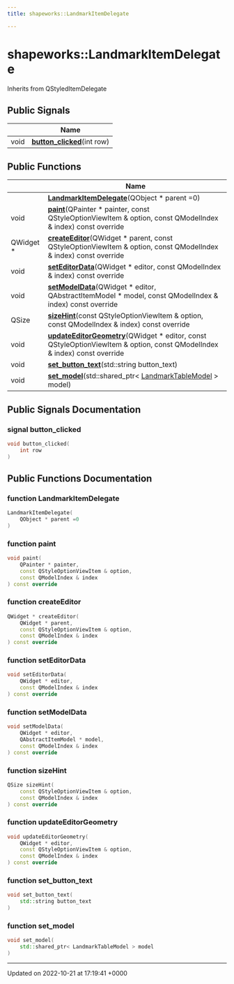 ```yaml
---
title: shapeworks::LandmarkItemDelegate

---
```


# shapeworks::LandmarkItemDelegate





Inherits from QStyledItemDelegate

## Public Signals

|                | Name           |
| -------------- | -------------- |
| void | **[button_clicked](../Classes/classshapeworks_1_1LandmarkItemDelegate.md#signal-button-clicked)**(int row) |

## Public Functions

|                | Name           |
| -------------- | -------------- |
| | **[LandmarkItemDelegate](../Classes/classshapeworks_1_1LandmarkItemDelegate.md#function-landmarkitemdelegate)**(QObject * parent =0) |
| void | **[paint](../Classes/classshapeworks_1_1LandmarkItemDelegate.md#function-paint)**(QPainter * painter, const QStyleOptionViewItem & option, const QModelIndex & index) const override |
| QWidget * | **[createEditor](../Classes/classshapeworks_1_1LandmarkItemDelegate.md#function-createeditor)**(QWidget * parent, const QStyleOptionViewItem & option, const QModelIndex & index) const override |
| void | **[setEditorData](../Classes/classshapeworks_1_1LandmarkItemDelegate.md#function-seteditordata)**(QWidget * editor, const QModelIndex & index) const override |
| void | **[setModelData](../Classes/classshapeworks_1_1LandmarkItemDelegate.md#function-setmodeldata)**(QWidget * editor, QAbstractItemModel * model, const QModelIndex & index) const override |
| QSize | **[sizeHint](../Classes/classshapeworks_1_1LandmarkItemDelegate.md#function-sizehint)**(const QStyleOptionViewItem & option, const QModelIndex & index) const override |
| void | **[updateEditorGeometry](../Classes/classshapeworks_1_1LandmarkItemDelegate.md#function-updateeditorgeometry)**(QWidget * editor, const QStyleOptionViewItem & option, const QModelIndex & index) const override |
| void | **[set_button_text](../Classes/classshapeworks_1_1LandmarkItemDelegate.md#function-set-button-text)**(std::string button_text) |
| void | **[set_model](../Classes/classshapeworks_1_1LandmarkItemDelegate.md#function-set-model)**(std::shared_ptr< [LandmarkTableModel](../Classes/classshapeworks_1_1LandmarkTableModel.md) > model) |

## Public Signals Documentation

### signal button_clicked

```cpp
void button_clicked(
    int row
)
```


## Public Functions Documentation

### function LandmarkItemDelegate

```cpp
LandmarkItemDelegate(
    QObject * parent =0
)
```


### function paint

```cpp
void paint(
    QPainter * painter,
    const QStyleOptionViewItem & option,
    const QModelIndex & index
) const override
```


### function createEditor

```cpp
QWidget * createEditor(
    QWidget * parent,
    const QStyleOptionViewItem & option,
    const QModelIndex & index
) const override
```


### function setEditorData

```cpp
void setEditorData(
    QWidget * editor,
    const QModelIndex & index
) const override
```


### function setModelData

```cpp
void setModelData(
    QWidget * editor,
    QAbstractItemModel * model,
    const QModelIndex & index
) const override
```


### function sizeHint

```cpp
QSize sizeHint(
    const QStyleOptionViewItem & option,
    const QModelIndex & index
) const override
```


### function updateEditorGeometry

```cpp
void updateEditorGeometry(
    QWidget * editor,
    const QStyleOptionViewItem & option,
    const QModelIndex & index
) const override
```


### function set_button_text

```cpp
void set_button_text(
    std::string button_text
)
```


### function set_model

```cpp
void set_model(
    std::shared_ptr< LandmarkTableModel > model
)
```


-------------------------------

Updated on 2022-10-21 at 17:19:41 +0000